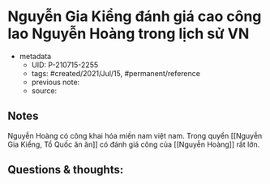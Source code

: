 # Nguyễn Gia Kiểng đánh giá cao công lao Nguyễn Hoàng trong lịch sử VN

- metadata
	- UID: P-210715-2255
	- tags: #created/2021/Jul/15, #permanent/reference
	- previous note: 
	- source: 

## Notes
Nguyễn Hoàng có công khai hóa miền nam việt nam. Trong quyển [[Nguyễn Gia Kiểng, Tổ Quốc ăn ăn]] có đánh giá công của [[Nguyễn Hoàng]] rất lớn.

## Questions & thoughts:

